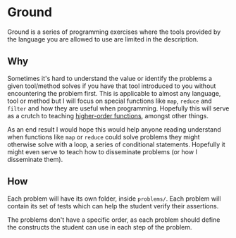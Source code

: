 Ground
======

Ground is a series of programming exercises where the tools provided by
the language you are allowed to use are limited in the description.

Why
---

Sometimes it's hard to understand the value or identify the problems a
given tool/method solves if you have that tool introduced to you without
encountering the problem first. This is applicable to almost any
language, tool or method but I will focus on special functions like
`map`, `reduce` and `filter` and how they are useful when programming.
Hopefully this will serve as a crutch to teaching
[higher-order functions](http://eloquentjavascript.net/05_higher_order.html),
amongst other things.

As an end result I would hope this would help anyone reading understand
when functions like `map` or `reduce` could solve problems they might
otherwise solve with a loop, a series of conditional statements.
Hopefully it might even serve to teach how to disseminate problems
(or how I disseminate them).

How
---

Each problem will have its own folder, inside `problems/`. Each problem
will contain its set of tests which can help the student verify their
assertions.

The problems don't have a specific order, as each problem should define
the constructs the student can use in each step of the problem.
